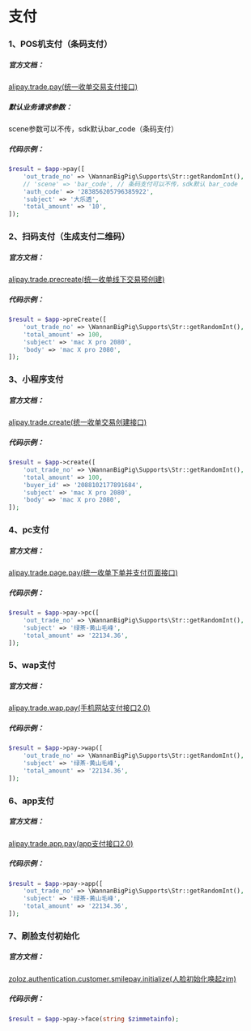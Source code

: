 # 支付

### 1、POS机支付（条码支付）

##### 官方文档：

[alipay.trade.pay(统一收单交易支付接口)](https://docs.open.alipay.com/api_1/alipay.trade.pay)

##### 默认业务请求参数：

scene参数可以不传，sdk默认bar_code（条码支付）

##### 代码示例：

```php
$result = $app->pay([
    'out_trade_no' => \WannanBigPig\Supports\Str::getRandomInt(),
    // 'scene' => 'bar_code', // 条码支付可以不传，sdk默认 bar_code
    'auth_code' => '283856205796385922',
    'subject' => '大乐透',
    'total_amount' => '10',
]);
```

### 2、扫码支付（生成支付二维码）

##### 官方文档：

[alipay.trade.precreate(统一收单线下交易预创建)](https://docs.open.alipay.com/api_1/alipay.trade.precreate/)

##### 代码示例：

```php
$result = $app->preCreate([
    'out_trade_no' => \WannanBigPig\Supports\Str::getRandomInt(),
    'total_amount' => 100,
    'subject' => 'mac X pro 2080',
    'body' => 'mac X pro 2080',
]);
```

### 3、小程序支付

##### 官方文档：

[alipay.trade.create(统一收单交易创建接口)](https://docs.open.alipay.com/api_1/alipay.trade.create/)

##### 代码示例：

```php
$result = $app->create([
    'out_trade_no' => \WannanBigPig\Supports\Str::getRandomInt(),
    'total_amount' => 100,
    'buyer_id' => '2088102177891684',
    'subject' => 'mac X pro 2080',
    'body' => 'mac X pro 2080',
]);
```

### 4、pc支付

##### 官方文档：

[alipay.trade.page.pay(统一收单下单并支付页面接口)](https://docs.open.alipay.com/api_1/alipay.trade.page.pay/)

##### 代码示例：

```php
$result = $app->pay->pc([
    'out_trade_no' => \WannanBigPig\Supports\Str::getRandomInt(),
    'subject' => '绿茶-黄山毛峰',
    'total_amount' => '22134.36',
]);
```

### 5、wap支付

##### 官方文档：

[alipay.trade.wap.pay(手机网站支付接口2.0)](https://docs.open.alipay.com/api_1/alipay.trade.wap.pay/)

##### 代码示例：

```php
$result = $app->pay->wap([
    'out_trade_no' => \WannanBigPig\Supports\Str::getRandomInt(),
    'subject' => '绿茶-黄山毛峰',
    'total_amount' => '22134.36',
]);
```

### 6、app支付

##### 官方文档：

[alipay.trade.app.pay(app支付接口2.0)](https://docs.open.alipay.com/api_1/alipay.trade.app.pay/)

##### 代码示例：

```php
$result = $app->pay->app([
    'out_trade_no' => \WannanBigPig\Supports\Str::getRandomInt(),
    'subject' => '绿茶-黄山毛峰',
    'total_amount' => '22134.36',
]);
```

### 7、刷脸支付初始化

##### 官方文档：

[zoloz.authentication.customer.smilepay.initialize(人脸初始化唤起zim)](https://docs.open.alipay.com/api_46/zoloz.authentication.customer.smilepay.initialize)

##### 代码示例：

```php
$result = $app->pay->face(string $zimmetainfo);
```

